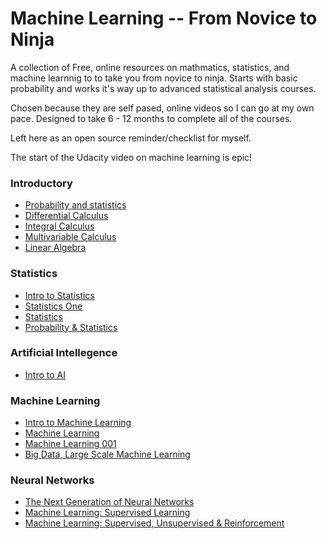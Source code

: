 # Machine Learning -- From Novice to Ninja


A collection of Free, online resources on mathmatics, statistics, and machine learnnig to
to take you from novice to ninja. Starts with basic probability and works it's way up to 
advanced statistical analysis courses.

Chosen because they are self pased, online videos so I can go at my own pace. Designed to take
6 - 12 months to complete all of the courses.

Left here as an open source reminder/checklist for myself.

The start of the Udacity video on machine learning is epic!


### Introductory

* [Probability and statistics](https://www.khanacademy.org/math/probability)
* [Differential Calculus](https://www.khanacademy.org/mission/differential-calculus)
* [Integral Calculus](https://www.khanacademy.org/mission/integral-calculus)
* [Multivariable Calculus](https://www.khanacademy.org/math/multivariable-calculus)
* [Linear Algebra](https://www.khanacademy.org/math/linear-algebra)


### Statistics
* [Intro to Statistics](http://www.udacity.com/course/viewer#!/c-st101/l-48738235/m-48688822)
* [Statistics One](https://www.coursera.org/course/stats1/?action=watchlist)
* [Statistics](https://www.udacity.com/course/viewer#!/c-st095/l-212304785/m-212564628)
* [Probability & Statistics](http://oli.cmu.edu/courses/free-open/statistics-course-details/)


### Artificial Intellegence
* [Intro to AI](https://www.udacity.com/course/intro-to-artificial-intelligence--cs271)


### Machine Learning
* [Intro to Machine Learning](https://www.udacity.com/course/intro-to-machine-learning--ud120)
* [Machine Learning](http://openclassroom.stanford.edu/MainFolder/CoursePage.php?course=MachineLearning)
* [Machine Learning 001](https://class.coursera.org/machlearning-001/lecture)
* [Big Data, Large Scale Machine Learning](http://techtalks.tv/nyu/nyu-course-on-large-scale-machine-learning/)

### Neural Networks
* [The Next Generation of Neural Networks](https://www.youtube.com/watch?v=AyzOUbkUf3M)
* [Machine Learning: Supervised Learning](https://www.udacity.com/course/machine-learning-supervised-learning--ud675)
* [Machine Learning: Supervised, Unsupervised & Reinforcement](https://www.udacity.com/course/machine-learning--ud262)

